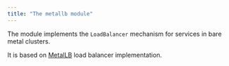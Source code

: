 ```yaml
---
title: "The metallb module"
---
```


The module implements the `LoadBalancer` mechanism for services in bare metal clusters.

It is based on [MetalLB](https://metallb.universe.tf/) load balancer implementation.
